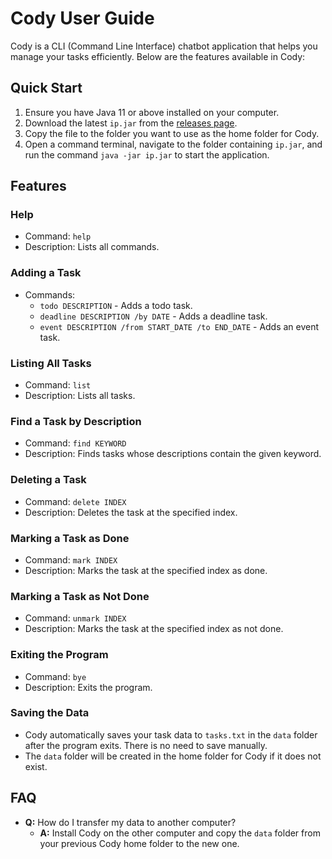 # Cody User Guide

Cody is a CLI (Command Line Interface) chatbot application that helps you manage your tasks efficiently. Below are the features available in Cody:

## Quick Start

1. Ensure you have Java 11 or above installed on your computer.
2. Download the latest `ip.jar` from the [releases page](https://github.com/hafizuddin-a/ip/releases).
3. Copy the file to the folder you want to use as the home folder for Cody.
4. Open a command terminal, navigate to the folder containing `ip.jar`, and run the command `java -jar ip.jar` to start the application.

## Features

### Help
- Command: `help`
- Description: Lists all commands.

### Adding a Task
- Commands:
    - `todo DESCRIPTION` - Adds a todo task.
    - `deadline DESCRIPTION /by DATE` - Adds a deadline task.
    - `event DESCRIPTION /from START_DATE /to END_DATE` - Adds an event task.

### Listing All Tasks
- Command: `list`
- Description: Lists all tasks.

### Find a Task by Description
- Command: `find KEYWORD`
- Description: Finds tasks whose descriptions contain the given keyword.

### Deleting a Task
- Command: `delete INDEX`
- Description: Deletes the task at the specified index.

### Marking a Task as Done
- Command: `mark INDEX`
- Description: Marks the task at the specified index as done.

### Marking a Task as Not Done
- Command: `unmark INDEX`
- Description: Marks the task at the specified index as not done.

### Exiting the Program
- Command: `bye`
- Description: Exits the program.

### Saving the Data
- Cody automatically saves your task data to `tasks.txt` in the `data` folder after the program exits. There is no need to save manually.
- The `data` folder will be created in the home folder for Cody if it does not exist.

## FAQ

- **Q:** How do I transfer my data to another computer?
    - **A:** Install Cody on the other computer and copy the `data` folder from your previous Cody home folder to the new one.

